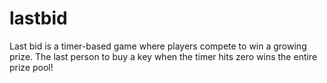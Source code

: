 # lastbid
Last bid is a timer-based game where players compete to win a growing prize. The last person to buy a key when the timer hits zero wins the entire prize pool!
